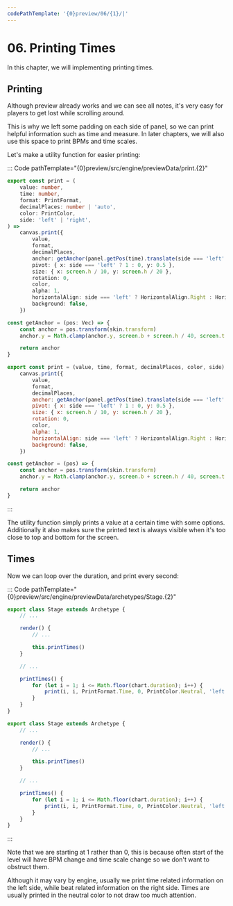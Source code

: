 ```yaml
---
codePathTemplate: '{0}preview/06/{1}/|'
---
```


# 06. Printing Times

In this chapter, we will implementing printing times.

## Printing

Although preview already works and we can see all notes, it's very easy for players to get lost while scrolling around.

This is why we left some padding on each side of panel, so we can print helpful information such as time and measure. In later chapters, we will also use this space to print BPMs and time scales.

Let's make a utility function for easier printing:

::: Code pathTemplate="{0}preview/src/engine/previewData/print.{2}"

```ts
export const print = (
    value: number,
    time: number,
    format: PrintFormat,
    decimalPlaces: number | 'auto',
    color: PrintColor,
    side: 'left' | 'right',
) =>
    canvas.print({
        value,
        format,
        decimalPlaces,
        anchor: getAnchor(panel.getPos(time).translate(side === 'left' ? -1.5 : 1.5, 0)),
        pivot: { x: side === 'left' ? 1 : 0, y: 0.5 },
        size: { x: screen.h / 10, y: screen.h / 20 },
        rotation: 0,
        color,
        alpha: 1,
        horizontalAlign: side === 'left' ? HorizontalAlign.Right : HorizontalAlign.Left,
        background: false,
    })

const getAnchor = (pos: Vec) => {
    const anchor = pos.transform(skin.transform)
    anchor.y = Math.clamp(anchor.y, screen.b + screen.h / 40, screen.t - screen.h / 40)

    return anchor
}
```

```js
export const print = (value, time, format, decimalPlaces, color, side) =>
    canvas.print({
        value,
        format,
        decimalPlaces,
        anchor: getAnchor(panel.getPos(time).translate(side === 'left' ? -1.5 : 1.5, 0)),
        pivot: { x: side === 'left' ? 1 : 0, y: 0.5 },
        size: { x: screen.h / 10, y: screen.h / 20 },
        rotation: 0,
        color,
        alpha: 1,
        horizontalAlign: side === 'left' ? HorizontalAlign.Right : HorizontalAlign.Left,
        background: false,
    })

const getAnchor = (pos) => {
    const anchor = pos.transform(skin.transform)
    anchor.y = Math.clamp(anchor.y, screen.b + screen.h / 40, screen.t - screen.h / 40)

    return anchor
}
```

:::

The utility function simply prints a value at a certain time with some options. Additionally it also makes sure the printed text is always visible when it's too close to top and bottom for the screen.

## Times

Now we can loop over the duration, and print every second:

::: Code pathTemplate="{0}preview/src/engine/previewData/archetypes/Stage.{2}"

```ts
export class Stage extends Archetype {
    // ...

    render() {
        // ...

        this.printTimes()
    }

    // ...

    printTimes() {
        for (let i = 1; i <= Math.floor(chart.duration); i++) {
            print(i, i, PrintFormat.Time, 0, PrintColor.Neutral, 'left')
        }
    }
}
```

```js
export class Stage extends Archetype {
    // ...

    render() {
        // ...

        this.printTimes()
    }

    // ...

    printTimes() {
        for (let i = 1; i <= Math.floor(chart.duration); i++) {
            print(i, i, PrintFormat.Time, 0, PrintColor.Neutral, 'left')
        }
    }
}
```

:::

Note that we are starting at 1 rather than 0, this is because often start of the level will have BPM change and time scale change so we don't want to obstruct them.

Although it may vary by engine, usually we print time related information on the left side, while beat related information on the right side. Times are usually printed in the neutral color to not draw too much attention.
